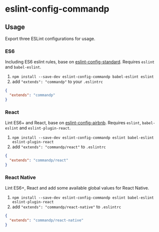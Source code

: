 # eslint-config-commandp

## Usage
Export three ESLint configurations for usage.

### ES6
Including ES6 eslint rules, base on [eslint-config-standard]. Requires `eslint` and `babel-eslint`.

1. `npm install --save-dev eslint-config-commandp babel-eslint eslint`
2. add `"extends": "commandp"` to your `.eslintrc`

```json
{
  "extends": "commandp"
}
```

### React
Lint ES6+ and React, base on [eslint-config-airbnb]. Requires `eslint`, `babel-eslint` and  `eslint-plugin-react`.

1. `npm install --save-dev eslint-config-commandp eslint babel-eslint eslint-plugin-react`
2. add `"extends": "commandp/react"` to `.eslintrc`

```json
{
  "extends": "commandp/react"
}
```

### React Native
Lint ES6+, React and add some available global values for React Native.

1. `npm install --save-dev eslint-config-commandp eslint babel-eslint eslint-plugin-react`
2. add `"extends": "commandp/react-native"` to `.eslintrc`

```json
{
  "extends": "commandp/react-native"
}
```

[eslint-config-standard]: https://github.com/feross/eslint-config-standard
[eslint-config-airbnb]: https://github.com/airbnb/javascript/tree/master/packages/eslint-config-airbnb
